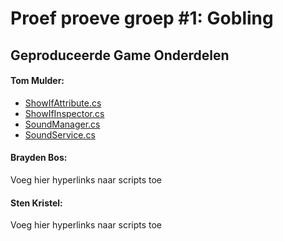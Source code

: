 # Proef proeve groep #1: Gobling

## Geproduceerde Game Onderdelen
#### Tom Mulder:
- [ShowIfAttribute.cs](https://github.com/stenkristel/ProefProeveGroep1/blob/main/Assets/Scripts/Sound/ShowIfAttribute.cs)
- [ShowIfInspector.cs](https://github.com/stenkristel/ProefProeveGroep1/blob/main/Assets/Scripts/Sound/ShowIfInspector.cs)
- [SoundManager.cs](https://github.com/stenkristel/ProefProeveGroep1/blob/main/Assets/Scripts/Sound/SoundManager.cs)
- [SoundService.cs](https://github.com/stenkristel/ProefProeveGroep1/blob/main/Assets/Scripts/Sound/SoundService.cs)
#### Brayden Bos:
Voeg hier hyperlinks naar scripts toe
#### Sten Kristel:
Voeg hier hyperlinks naar scripts toe
